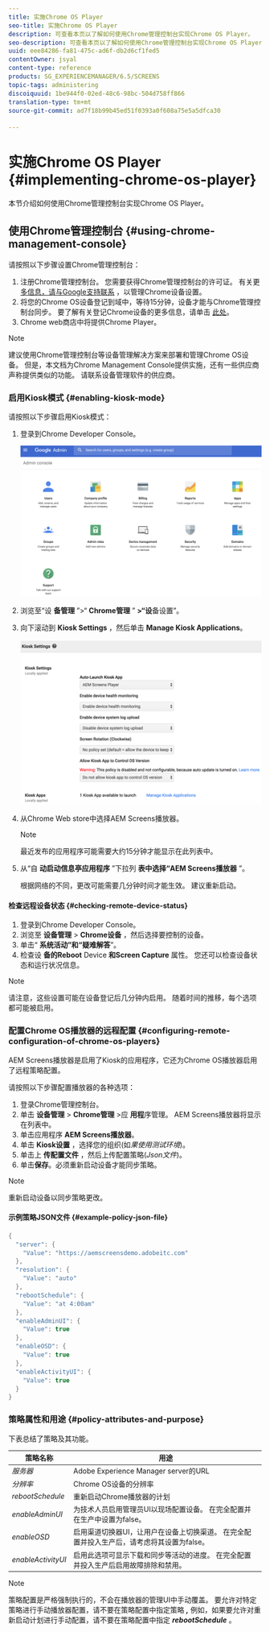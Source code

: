 ```yaml
---
title: 实施Chrome OS Player
seo-title: 实施Chrome OS Player
description: 可查看本页以了解如何使用Chrome管理控制台实现Chrome OS Player。
seo-description: 可查看本页以了解如何使用Chrome管理控制台实现Chrome OS Player。
uuid: eee84286-fa81-475c-ad6f-db2d6cf1fed5
contentOwner: jsyal
content-type: reference
products: SG_EXPERIENCEMANAGER/6.5/SCREENS
topic-tags: administering
discoiquuid: 1be944f0-02ed-48c6-98bc-504d758ff866
translation-type: tm+mt
source-git-commit: ad7f18b99b45ed51f0393a0f608a75e5a5dfca30

---
```



# 实施Chrome OS Player {#implementing-chrome-os-player}

本节介绍如何使用Chrome管理控制台实现Chrome OS Player。

## 使用Chrome管理控制台 {#using-chrome-management-console}

请按照以下步骤设置Chrome管理控制台：

1. 注册Chrome管理控制台。 您需要获得Chrome管理控制台的许可证。 有关更 [多信息，请与Google支持联系](https://support.google.com/chrome/a/answer/1375678?hl=en&ref_topic=2935995) ，以管理Chrome设备设置。
1. 将您的Chrome OS设备登记到域中，等待15分钟，设备才能与Chrome管理控制台同步。 要了解有关登记Chrome设备的更多信息，请单击 [此处](https://support.google.com/chrome/a/answer/1360534?hl=en)。
1. Chrome web商店中将提供Chrome Player。

>[!NOTE]
>
>建议使用Chrome管理控制台等设备管理解决方案来部署和管理Chrome OS设备。 但是，本文档为Chrome Management Console提供实施，还有一些供应商声称提供类似的功能。 请联系设备管理软件的供应商。

### 启用Kiosk模式 {#enabling-kiosk-mode}

请按照以下步骤启用Kiosk模式：

1. 登录到Chrome Developer Console。

   ![screen_shot_2017-12-08at20303pm](assets/screen_shot_2017-12-08at20303pm.png)

1. 浏览至“设 **备管理** ”&gt;“ **Chrome管理** ” **&gt;“设**&#x200B;备设置”。
1. 向下滚动到 **Kiosk Settings** ，然后单击 **Manage Kiosk Applications**。

   ![亭](assets/kiosk.png)

1. 从Chrome Web store中选择AEM Screens播放器。

   >[!NOTE]
   >
   >最近发布的应用程序可能需要大约15分钟才能显示在此列表中。

1. 从“自 **动启动信息亭应用程序** ”下拉列 **表中选择“AEM Screens播放器** ”。

   根据网络的不同，更改可能需要几分钟时间才能生效。 建议重新启动。

#### 检查远程设备状态 {#checking-remote-device-status}

1. 登录到Chrome Developer Console。
1. 浏览至 **设备管理** &gt; **Chrome设备** ，然后选择要控制的设备。
1. 单击“ **系统活动”和“疑难解答**”。
1. 检查设 **备的Reboot** Device **和Screen Capture** 属性。 您还可以检查设备状态和运行状况信息。

>[!NOTE]
>
>请注意，这些设置可能在设备登记后几分钟内启用。 随着时间的推移，每个选项都可能被启用。

### 配置Chrome OS播放器的远程配置 {#configuring-remote-configuration-of-chrome-os-players}

AEM Screens播放器是启用了Kiosk的应用程序，它还为Chrome OS播放器启用了远程策略配置。

请按照以下步骤配置播放器的各种选项：

1. 登录Chrome管理控制台。
1. 单击 **设备管理** &gt; **Chrome管理** &gt;应 **用程**&#x200B;序管理。 AEM Screens播放器将显示在列表中。
1. 单击应用程序 **AEM Screens播放器**。
1. 单击 **Kiosk设置** ，选择您的组织(如&#x200B;*果使用测试环境*)。
1. 单击上 **传配置文件** ，然后上传配置策略(*Json文件*)。
1. 单击&#x200B;**保存**。必须重新启动设备才能同步策略。

>[!NOTE]
>
>重新启动设备以同步策略更改。

#### 示例策略JSON文件 {#example-policy-json-file}

```java
{
  "server": {
    "Value": "https://aemscreensdemo.adobeitc.com"
  },
  "resolution": {
    "Value": "auto"
  },
  "rebootSchedule": {
    "Value": "at 4:00am"
  },
  "enableAdminUI": {
    "Value": true
  },
  "enableOSD": {
    "Value": true
  },
  "enableActivityUI": {
    "Value": true
  }
}
```

### 策略属性和用途 {#policy-attributes-and-purpose}

下表总结了策略及其功能。

| **策略名称** | **用途** |
|---|---|
| *服务器* | Adobe Experience Manager server的URL |
| *分辨率* | Chrome OS设备的分辨率 |
| *rebootSchedule* | 重新启动Chrome播放器的计划 |
| *enableAdminUI* | 为技术人员启用管理员UI以现场配置设备。 在完全配置并在生产中设置为false。 |
| *enableOSD* | 启用渠道切换器UI，让用户在设备上切换渠道。 在完全配置并投入生产后，请考虑将其设置为false。 |
| *enableActivityUI* | 启用此选项可显示下载和同步等活动的进度。 在完全配置并投入生产后启用故障排除和禁用。 |

>[!NOTE]
>
>策略配置是严格强制执行的，不会在播放器的管理UI中手动覆盖。 要允许对特定策略进行手动播放器配置，请不要在策略配置中指定策略 ***,*** 例如，如果要允许对重新启动计划进行手动配置，请不要在策略配置中指定 ***rebootSchedule*** 。

